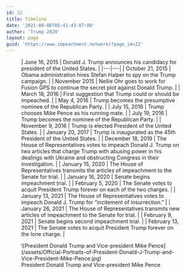 ```yaml
---
id: 22
title: Timeline
date: '2021-08-06T05:41:43-07:00'
author: 'Trump 2020'
layout: page
guid: 'https://www.impeachment.network/?page_id=22'
---
```


<figure class="wp-block-table table">| June 16, 2015 | Donald J. Trump announces his candidacy for president of the United States. |
|---|---|
| October 21, 2015 | Obama administration hires Stefan Halper to spy on the Trump campaign. |
| November 2015 | Nellie Ohr goes to work for Fusion GPS to continue the secret plot against Donald Trump. |
| March 18, 2016 | First suggestion that Trump could or should be impeached. |
| May 4, 2016 | Trump becomes the presumptive nominee of the Republican Party. |
| July 15, 2016 | Trump chooses Mike Pence as his running mate. |
| July 19, 2016 | Trump becomes the nominee of the Republican Party. |
| November 9, 2016 | Trump is elected President of the United States. |
| January 20, 2017 | Trump is inaugurated as the 45th President of the United States. |
| December 18, 2019 | The House of Representatives votes to impeach Donald J. Trump on two articles that charge Trump with abusing power in his dealings with Ukraine and obstructing Congress in their investigation. |
| January 15, 2020 | The House of Representatives transmits the articles of impeachment to the Senate for trial. |
| January 16, 2020 | Senate begins impeachment trial. |
| February 5, 2020 | The Senate votes to acquit President Trump forever on each of the two charges. |
| January 13, 2021 | The House of Representatives votes to impeach Donald J. Trump for “incitement of insurrection.” |
| January 26, 2021 | The House of Representatives transmits new articles of impeachment to the Senate for trial. |
| February 9, 2021 | Senate begins second impeachment trial. |
| February 13, 2021 | The Senate votes to acquit President Trump forever on the lone charge. |

</figure><figure class="wp-block-image size-full size-large is-style-default">![President Donald Trump and Vice-president Mike Pence](/assets/Official-Portraits-of-President-Donald-J-Trump-and-Vice-President-Mike-Pence.jpg)<figcaption>President Donald Trump and Vice-president Mike Pence</figcaption></figure>
